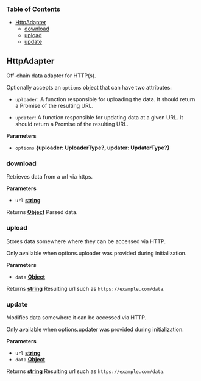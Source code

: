 <!-- Generated by documentation.js. Update this documentation by updating the source code. -->

### Table of Contents

-   [HttpAdapter][1]
    -   [download][2]
    -   [upload][3]
    -   [update][4]

## HttpAdapter

Off-chain data adapter for HTTP(s).

Optionally accepts an `options` object that can have two attributes:

-   `uploader`: A function responsible for uploading the data.
    It should return a Promise of the resulting URL.

-   `updater`: A function responsible for updating data at
    a given URL. It should return a Promise of the resulting URL.

**Parameters**

-   `options` **{uploader: UploaderType?, updater: UpdaterType?}** 

### download

Retrieves data from a url via https.

**Parameters**

-   `url` **[string][5]** 

Returns **[Object][6]** Parsed data.

### upload

Stores data somewhere where they can be accessed via HTTP.

Only available when options.uploader was provided during
initialization.

**Parameters**

-   `data` **[Object][6]** 

Returns **[string][5]** Resulting url such as `https://example.com/data`.

### update

Modifies data somewhere it can be accessed via HTTP.

Only available when options.updater was provided during
initialization.

**Parameters**

-   `url` **[string][5]** 
-   `data` **[Object][6]** 

Returns **[string][5]** Resulting url such as `https://example.com/data`.

[1]: #httpadapter

[2]: #download

[3]: #upload

[4]: #update

[5]: https://developer.mozilla.org/docs/Web/JavaScript/Reference/Global_Objects/String

[6]: https://developer.mozilla.org/docs/Web/JavaScript/Reference/Global_Objects/Object
